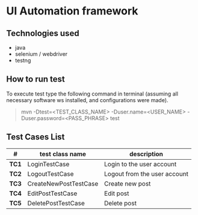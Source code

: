# UI Automation framework
## Technologies used
* java
* selenium / webdriver
* testng
## How to run test

To execute test type the following command in terminal (assuming all necessary software ws installed, and configurations were made).

> mvn -Dtest=<TEST_CLASS_NAME> -Duser.name=<USER_NAME> -Duser.password=<PASS_PHRASE> test

## Test Cases List
|#|test class name| description|
|---|---|---|
|**TC1**|LoginTestCase|Login to the user account|
|**TC2**|LogoutTestCase|Logout from the user account|
|**TC3**|CreateNewPostTestCase|Create new post|
|**TC4**|EditPostTestCase|Edit post|
|**TC5**|DeletePostTestCase|Delete post|

